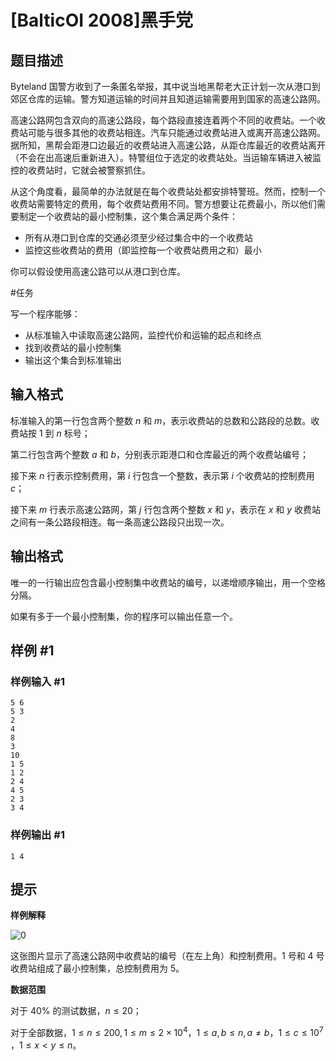 # [BalticOI 2008]黑手党

## 题目描述

Byteland 国警方收到了一条匿名举报，其中说当地黑帮老大正计划一次从港口到郊区仓库的运输。警方知道运输的时间并且知道运输需要用到国家的高速公路网。

高速公路网包含双向的高速公路段，每个路段直接连着两个不同的收费站。一个收费站可能与很多其他的收费站相连。汽车只能通过收费站进入或离开高速公路网。据所知，黑帮会距港口边最近的收费站进入高速公路，从距仓库最近的收费站离开（不会在出高速后重新进入）。特警组位于选定的收费站处。当运输车辆进入被监控的收费站时，它就会被警察抓住。

从这个角度看，最简单的办法就是在每个收费站处都安排特警班。然而，控制一个收费站需要特定的费用，每个收费站费用不同。警方想要让花费最小，所以他们需要制定一个收费站的最小控制集，这个集合满足两个条件：

-    所有从港口到仓库的交通必须至少经过集合中的一个收费站
-    监控这些收费站的费用（即监控每一个收费站费用之和）最小

你可以假设使用高速公路可以从港口到仓库。

#任务

写一个程序能够：

-    从标准输入中读取高速公路网，监控代价和运输的起点和终点
-    找到收费站的最小控制集
-    输出这个集合到标准输出


## 输入格式

标准输入的第一行包含两个整数 $n$ 和 $m$，表示收费站的总数和公路段的总数。收费站按 $1$ 到 $n$ 标号；

第二行包含两个整数 $a$ 和 $b$，分别表示距港口和仓库最近的两个收费站编号；

接下来 $n$ 行表示控制费用，第 $i$ 行包含一个整数，表示第 $i$ 个收费站的控制费用 $c$；

接下来 $m$ 行表示高速公路网，第 $j$ 行包含两个整数 $x$ 和 $y$，表示在 $x$ 和 $y$ 收费站之间有一条公路段相连。每一条高速公路段只出现一次。 

## 输出格式

唯一的一行输出应包含最小控制集中收费站的编号，以递增顺序输出，用一个空格分隔。

如果有多于一个最小控制集，你的程序可以输出任意一个。 

## 样例 #1

### 样例输入 #1
```
5 6
5 3
2
4
8
3
10
1 5
1 2
2 4
4 5
2 3
3 4
```

### 样例输出 #1

```
1 4
```

## 提示

**样例解释**

![0](https://i.loli.net/2018/02/19/5a8af2c2ef8d7.gif)

这张图片显示了高速公路网中收费站的编号（在左上角）和控制费用。$1$ 号和 $4$ 号收费站组成了最小控制集，总控制费用为 $5$。

**数据范围**

对于 $40\%$ 的测试数据，$n\le 20$；

对于全部数据，$1\le n\le 200,1\le m \le 2\times 10^4$​​，$1 \le a,b \le n,a≠b$，$1\le c\le 10^7$​​，$1\le x<y\le n$。
